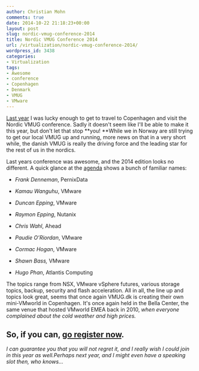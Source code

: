 ```yaml
---
author: Christian Mohn
comments: true
date: 2014-10-22 21:18:23+00:00
layout: post
slug: nordic-vmug-conference-2014
title: Nordic VMUG Conference 2014
url: /virtualization/nordic-vmug-conference-2014/
wordpress_id: 3438
categories:
- Virtualization
tags:
- Awesome
- conference
- Copenhagen
- Denmark
- VMUG
- VMware
---
```


[Last year](/img/nordic-vmug-conference-thoughts/) I was lucky enough to get to travel to Copenhagen and visit the Nordic VMUG conference. Sadly it doesn't seem like I'll be able to make it this year, but don't let that stop **you! **While we in Norway are still trying to get our local VMUG up and running, more news on that in a very short while, the danish VMUG is really the driving force and the leading star for the rest of us in the nordics.
<!--more-->

Last years conference was awesome, and the 2014 edition looks no different. A quick glance at the [agenda](http://www.vmug.com/p/cm/ld/fid=5244) shows a bunch of familiar names:


    
  * _Frank Denneman_, PernixData


  * _Kamau Wanguhu_, VMware


  * _Duncan Epping_, VMware


  * _Raymon Epping_, Nutanix


  * _Chris Wahl_, Ahead


  * _Paudie O’Riordan_, VMware


  * _Cormac Hogan_, VMware


  * _Shawn Bass,_ VMware


  * _Hugo Phan_, Atlantis Computing



The topics range from NSX, VMware vSphere futures, various storage topics, backup, security and flash acceleration. All in all, the line up and topics look great, seems that once again VMUG.dk is creating their own mini-VMworld in Copenhagen. It's once again held in the Bella Center, the same venue that hosted VMworld EMEA back in 2010, _when everyone complained about the cold weather and high prices._



## So, if you can, [go register now](http://www.vmug.com/p/cm/ld/fid=5239).



_I can guarantee you that you will not regret it, and I really wish I could join in this year as well.Perhaps next year, and I might even have a speaking slot then, who knows..._
